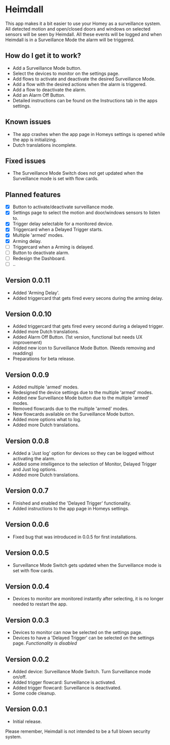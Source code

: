 # Heimdall

This app makes it a bit easier to use your Homey as a surveillance system.
All detected motion and open/closed doors and windows on selected sensors will be seen by Heimdall. All these events will be logged and when Heimdall is in a Surveillance Mode the alarm will be triggered.

## How do I get it to work?
* Add a Surveillance Mode button.
* Select the devices to monitor on the settings page. 
* Add flows to activate and deactivate the desired Surveillance Mode.
* Add a flow with the desired actions when the alarm is triggered.
* Add a flow to deactivate the alarm.
* Add an Alarm Off Button.
* Detailed instructions can be found on the Instructions tab in the apps settings.

## Known issues
* The app crashes when the app page in Homeys settings is opened while the app is initializing.
* Dutch translations incomplete.

## Fixed issues
* The Surveillance Mode Switch does not get updated when the Surveillance mode is set with flow cards.

## Planned features
- [X] Button to activate/deactivate surveillance mode.
- [X] Settings page to select the motion and door/windows sensors to listen to.
- [X] Trigger delay selectable for a monitored device.
- [X] Triggercard when a Delayed Trigger starts.
- [X] Multiple 'armed' modes.
- [X] Arming delay.
- [ ] Triggercard when a Arming is delayed.
- [ ] Button to deactivate alarm.
- [ ] Redesign the Dashboard.
- [ ] ..

## Version 0.0.11
* Added 'Arming Delay'.
* Added triggercard that gets fired every secons during the arming delay. 

## Version 0.0.10
* Added triggercard that gets fired every second during a delayed trigger.
* Added more Dutch translations.
* Added Alarm Off Button. (1st version, functional but needs UX improvement)
* Added new icon to Surveillance Mode Button. (Needs removing and readding)
* Preparations for beta release.

## Version 0.0.9
* Added multiple 'armed' modes.
* Redesigned the device settings due to the multiple 'armed' modes.
* Added new Surveillance Mode button due to the multiple 'armed' modes.
* Removed flowcards due to the multiple 'armed' modes.
* New flowcards available on the Surveillance Mode button.
* Added more options what to log.
* Added more Dutch translations.

## Version 0.0.8
* Added a 'Just log' option for devices so they can be logged without activating the alarm.
* Added some intelligence to the selection of Monitor, Delayed Trigger and Just log options.
* Added more Dutch translations.

## Version 0.0.7
* Finished and enabled the 'Delayed Trigger' functionality.
* Added instructions to the app page in Homeys settings.

## Version 0.0.6
* Fixed bug that was introduced in 0.0.5 for first installations.

## Version 0.0.5
* Surveillance Mode Switch gets updated when the Surveillance mode is set with flow cards.

## Version 0.0.4
* Devices to monitor are monitored instantly after selecting, it is no longer needed to restart the app.

## Version 0.0.3
* Devices to monitor can now be selected on the settings page.
* Devices to have a 'Delayed Trigger' can be selected on the settings page. *Functionality is disabled*

## Version 0.0.2
* Added device: Surveillance Mode Switch. Turn Surveillance mode on/off.
* Added trigger flowcard: Surveillance is activated.
* Added trigger flowcard: Surveillance is deactivated.
* Some code cleanup. 

## Version 0.0.1
* Initial release.

Please remember, Heimdall is not intended to be a full blown security system.